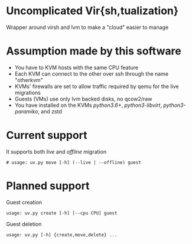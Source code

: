 # Uncomplicated Vir{sh,tualization}

Wrapper around virsh and lvm to make a "cloud" easier to manage

# Assumption made by this software

* You have to KVM hosts with the same CPU feature
* Each KVM can connect to the other over ssh through the name "otherkvm"
* KVMs' firewalls are set to allow traffic required by qemu for the live migrations
* Guests (VMs) use only lvm backed disks, no qcow2/raw
* You have installed on the KVMs *python3.6+*, *python3-libvirt*, *python3-paramiko*, and zstd

# Current support

It supports both *live* and *offline* migration

```
# usage: uv.py move [-h] (--live | --offline) guest
```

# Planned support

Guest creation
```
usage: uv.py create [-h] [--cpu CPU] guest
```

Guest deletion

```
usage: uv.py [-h] {create,move,delete} ...
```
